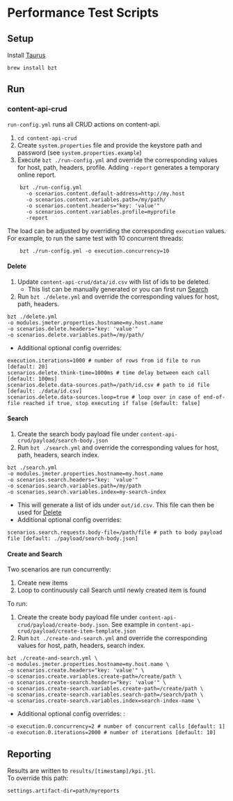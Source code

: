 
# Performance Test Scripts

## Setup 

Install [Taurus](https://gettaurus.org/docs/Installation/)
    
    brew install bzt

## Run

### content-api-crud

`run-config.yml` runs all CRUD actions on content-api.
1. `cd content-api-crud`
2. Create `system.properties` file and provide the keystore path and password (see `system.properties.example`)
3. Execute `bzt ./run-config.yml` and override the corresponding values for host, path, headers, profile. 
Adding `-report` generates a temporary online report.  
```
    bzt ./run-config.yml 
      -o scenarios.content.default-address=http://my.host
      -o scenarios.content.variables.path=/my/path/
      -o scenarios.content.headers="key: 'value'"
      -o scenarios.content.variables.profile=myprofile
      -report
```

The load can be adjusted by overriding the corresponding `execution` values. 
For example, to run the same test with 10 concurrent threads:
```
    bzt ./run-config.yml -o execution.concurrency=10
```

#### Delete

1. Update `content-api-crud/data/id.csv` with list of ids to be deleted. 
    * This list can be manually generated or you can first run [Search](#search)
1. Run `bzt ./delete.yml` and override the corresponding values for host, path, headers.
```
bzt ./delete.yml
-o modules.jmeter.properties.hostname=my.host.name
-o scenarios.delete.headers="key: 'value'"
-o scenarios.delete.variables.path=/my/path/
```
* Additional optional config overrides: 
```
execution.iterations=1000 # number of rows from id file to run [default: 20]
scenarios.delete.think-time=1000ms # time delay between each call [default: 100ms]
scenarios.delete.data-sources.path=/path/id.csv # path to id file [default: ./data/id.csv]
scenarios.delete.data-sources.loop=true # loop over in case of end-of-file reached if true, stop executing if false [default: false]
```

#### Search

1. Create the search body payload file under `content-api-crud/payload/search-body.json`
1. Run `bzt ./search.yml` and override the corresponding values for host, path, headers, search index.
```
bzt ./search.yml 
-o modules.jmeter.properties.hostname=my.host.name
-o scenarios.search.headers="key: 'value'"
-o scenarios.search.variables.path=/my/path
-o scenarios.search.variables.index=my-search-index
```
* This will generate a list of ids under `out/id.csv`. This file can then be used for [Delete](#delete)
* Additional optional config overrides: 
```
scenarios.search.requests.body-file=/path/file # path to body payload file [default: ./payload/search-body.json]
```

#### Create and Search

Two scenarios are run concurrently:
1. Create new items
2. Loop to continuously call Search until newly created item is found

To run: 
1. Create the create body payload file under `content-api-crud/payload/create-body.json`. 
See example in `content-api-crud/payload/create-item-template.json`
1. Run `bzt ./create-and-search.yml` and override the corresponding values for host, path, headers, search index.
```
bzt ./create-and-search.yml \
-o modules.jmeter.properties.hostname=my.host.name \
-o scenarios.create.headers="key: 'value'" \
-o scenarios.create.variables.create-path=/create/path \
-o scenarios.create-search.headers="key: 'value'" \
-o scenarios.create-search.variables.create-path=/create/path \
-o scenarios.create-search.variables.search-path=/search/path \
-o scenarios.create-search.variables.index=search-index-name \
```

* Additional optional config overrides: :
```
-o execution.0.concurrency=2 # number of concurrent calls [default: 1]
-o execution.0.iterations=2000 # number of iterations [default: 10]
```

## Reporting

Results are written to `results/[timestamp]/kpi.jtl`.  
To override this path:
```
settings.artifact-dir=path/myreports
```
